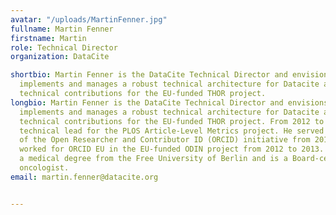 ```yaml
---
avatar: "/uploads/MartinFenner.jpg"
fullname: Martin Fenner
firstname: Martin
role: Technical Director
organization: DataCite

shortbio: Martin Fenner is the DataCite Technical Director and envisions, develops,
  implements and manages a robust technical architecture for Datacite as well as DataCite’s
  technical contributions for the EU-funded THOR project.
longbio: Martin Fenner is the DataCite Technical Director and envisions, develops,
  implements and manages a robust technical architecture for Datacite as well as DataCite’s
  technical contributions for the EU-funded THOR project. From 2012 to 2105 he was
  technical lead for the PLOS Article-Level Metrics project. He served on the Board
  of the Open Researcher and Contributor ID (ORCID) initiative from 2010-2012, and
  worked for ORCID EU in the EU-funded ODIN project from 2012 to 2013. Martin has
  a medical degree from the Free University of Berlin and is a Board-certified medical
  oncologist.
email: martin.fenner@datacite.org


---
```

